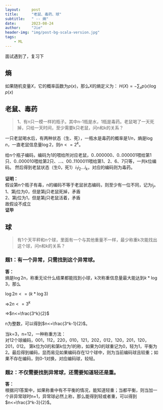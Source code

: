 ```yaml
---
layout:     post
title:      "老鼠、毒药、球"
subtitle:   " -- 熵"
date:       2023-08-24
author:     "Jie"
header-img: "img/post-bg-scala-version.jpg"
tags:
    - ML
---
```


面试遇到了，复习下

## 熵
如果随机变量$X$，它的概率函数为$p(x)$，那么$X$的熵定义为：
$H(X)=-\sum_xp(x)\log{p(x)}$

## 老鼠、毒药
> 1、有n只一模一样的瓶子。其中n-1瓶是水，1瓶是毒药。老鼠喝了一天死掉，只给一天时间，至少需要k只老鼠，问n和k的关系？

一只老鼠喝水后，有两种状态（生、死），一瓶水是毒药的概率是$1/n$，熵是$\log{n}$，一直老鼠信息量$\log2$，则$n<=2^k$。


给n个瓶子编码，编码为1的喂给所对应老鼠，0..000000、0..000001喂给第1只、0..000010喂给第2只、...、00..1100011喂给第1、2、6、7只等，一共k位编码。
然后得到老鼠状态（生0，死1）$i_1i_2...i_k$，对应的编码则为毒药。

**证明：**<br>
假设第n个瓶子有毒，n的编码不等于老鼠状态编码，则至少有一位不同，记为$i_j$。<br>
1、第j位为0，但是第j只老鼠死掉，矛盾<br>
2、第j位为1，但是第j只老鼠活着，矛盾<br>
故假设不成立<br>
**证毕**

## 球
> 有1个天平秤和n个球，里面有一个与其他重量不一样，最少称重k次能找出这个球，问n和k的关系？

### 题1：有一个异常，只需找到这个异常球。<br>
**答：**<br>
熵是$\log2n$，称重无论什么结果都能找到小球，k次称重信息量最大能达到$k*\log3$，那么  

$\log{2n}<=(k*\log{3})$  

=>$2n<=3^k$  

=>$n<=\frac{3^k}{2}$  

n为整数，可以得到$n<=\frac{3^k-1}{2}$。

当k=3，n=12，一种称重方法：<br>
对12个球编码，001，112，220，010，121，202，012，120，201，120，201，012。
第k位为0的和第k位为1的称，如果为0的球重记为0，轻为1，平衡为2。最后得到编码，显而易见如果编码存在12个球中，则为当前编码球且较重；如果不存在编码，则0-1对换，对应编码球，较轻。



### 题2：不仅需要找到异常球，还需要知道轻还是重。<br>
**答：**<br>
根据问1答案中，如果称重中有不平衡的情况，能知道轻重；当都平衡，则当加一个非异常球时n+1，异常球必然上称，那么能得到轻或者重，可以得到$n<=\frac{3^k-3}{2}$。
